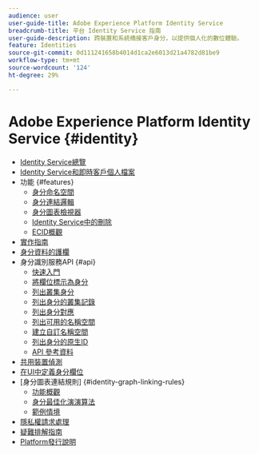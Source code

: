```yaml
---
audience: user
user-guide-title: Adobe Experience Platform Identity Service
breadcrumb-title: 平台 Identity Service 指南
user-guide-description: 跨裝置和系統橋接客戶身分，以提供個人化的數位體驗。
feature: Identities
source-git-commit: 0d111241658b4014d1ca2e6013d21a4782d81be9
workflow-type: tm+mt
source-wordcount: '124'
ht-degree: 29%

---
```



# Adobe Experience Platform Identity Service {#identity}

- [Identity Service總覽](home.md)
- [Identity Service和即時客戶個人檔案](identity-and-profile.md)
- 功能 {#features}
   - [身分命名空間](./features/namespaces.md)
   - [身分連結邏輯](./features/identity-linking-logic.md)
   - [身分圖表檢視器](./features/identity-graph-viewer.md)
   - [Identity Service中的刪除](./features/deletion.md)
   - [ECID概觀](./features/ecid.md)
- [實作指南](implementation.md)
- [身分資料的護欄](guardrails.md)
- 身分識別服務API {#api}
   - [快速入門](api/getting-started.md)
   - [將欄位標示為身分](api/label-identities.md)
   - [列出叢集身分](api/list-cluster-identites.md)
   - [列出身分的叢集記錄](api/list-cluster-history.md)
   - [列出身分對應](api/list-identity-mappings.md)
   - [列出可用的名稱空間](api/list-namespaces.md)
   - [建立自訂名稱空間](api/create-custom-namespace.md)
   - [列出身分的原生ID](api/list-native-id.md)
   - [API 參考資料](https://www.adobe.io/experience-platform-apis/references/identity-service)
- [共用裝置偵測](shared-device-detection.md)
- [在UI中定義身分欄位](label-identities.md)
- [身分圖表連結規則] {#identity-graph-linking-rules}
   - [功能概觀](./identity-graph-linking-rules/overview.md)
   - [身分最佳化演演算法](./identity-graph-linking-rules/identity-optimization-algorithm.md)
   - [範例情境](./identity-graph-linking-rules/example-scenarios.md)
- [隱私權請求處理](privacy.md)
- [疑難排解指南](troubleshooting-guide.md)
- [Platform發行說明](https://www.adobe.com/go/platform-release-notes_tw)